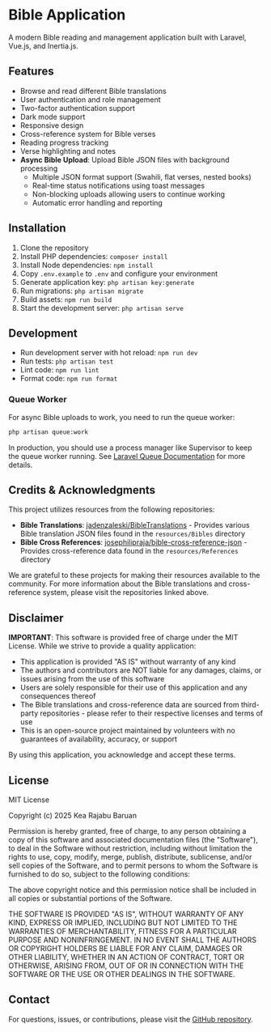 # Bible Application

A modern Bible reading and management application built with Laravel, Vue.js, and Inertia.js.

## Features

- Browse and read different Bible translations
- User authentication and role management
- Two-factor authentication support
- Dark mode support
- Responsive design
- Cross-reference system for Bible verses
- Reading progress tracking
- Verse highlighting and notes
- **Async Bible Upload**: Upload Bible JSON files with background processing
  - Multiple JSON format support (Swahili, flat verses, nested books)
  - Real-time status notifications using toast messages
  - Non-blocking uploads allowing users to continue working
  - Automatic error handling and reporting

## Installation

1. Clone the repository
2. Install PHP dependencies: `composer install`
3. Install Node dependencies: `npm install`
4. Copy `.env.example` to `.env` and configure your environment
5. Generate application key: `php artisan key:generate`
6. Run migrations: `php artisan migrate`
7. Build assets: `npm run build`
8. Start the development server: `php artisan serve`

## Development

- Run development server with hot reload: `npm run dev`
- Run tests: `php artisan test`
- Lint code: `npm run lint`
- Format code: `npm run format`

### Queue Worker

For async Bible uploads to work, you need to run the queue worker:

```bash
php artisan queue:work
```

In production, you should use a process manager like Supervisor to keep the queue worker running. See [Laravel Queue Documentation](https://laravel.com/docs/queues) for more details.

## Credits & Acknowledgments

This project utilizes resources from the following repositories:

- **Bible Translations**: [jadenzaleski/BibleTranslations](https://github.com/jadenzaleski/BibleTranslations) - Provides various Bible translation JSON files found in the `resources/Bibles` directory
- **Bible Cross References**: [josephilipraja/bible-cross-reference-json](https://github.com/josephilipraja/bible-cross-reference-json) - Provides cross-reference data found in the `resources/References` directory

We are grateful to these projects for making their resources available to the community. For more information about the Bible translations and cross-reference system, please visit the repositories linked above.

## Disclaimer

**IMPORTANT**: This software is provided free of charge under the MIT License. While we strive to provide a quality application:

- This application is provided "AS IS" without warranty of any kind
- The authors and contributors are NOT liable for any damages, claims, or issues arising from the use of this software
- Users are solely responsible for their use of this application and any consequences thereof
- The Bible translations and cross-reference data are sourced from third-party repositories - please refer to their respective licenses and terms of use
- This is an open-source project maintained by volunteers with no guarantees of availability, accuracy, or support

By using this application, you acknowledge and accept these terms.

## License

MIT License

Copyright (c) 2025 Kea Rajabu Baruan

Permission is hereby granted, free of charge, to any person obtaining a copy
of this software and associated documentation files (the "Software"), to deal
in the Software without restriction, including without limitation the rights
to use, copy, modify, merge, publish, distribute, sublicense, and/or sell
copies of the Software, and to permit persons to whom the Software is
furnished to do so, subject to the following conditions:

The above copyright notice and this permission notice shall be included in all
copies or substantial portions of the Software.

THE SOFTWARE IS PROVIDED "AS IS", WITHOUT WARRANTY OF ANY KIND, EXPRESS OR
IMPLIED, INCLUDING BUT NOT LIMITED TO THE WARRANTIES OF MERCHANTABILITY,
FITNESS FOR A PARTICULAR PURPOSE AND NONINFRINGEMENT. IN NO EVENT SHALL THE
AUTHORS OR COPYRIGHT HOLDERS BE LIABLE FOR ANY CLAIM, DAMAGES OR OTHER
LIABILITY, WHETHER IN AN ACTION OF CONTRACT, TORT OR OTHERWISE, ARISING FROM,
OUT OF OR IN CONNECTION WITH THE SOFTWARE OR THE USE OR OTHER DEALINGS IN THE
SOFTWARE.

## Contact

For questions, issues, or contributions, please visit the [GitHub repository](https://github.com/kea137/Bible).
